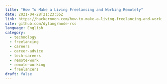 ```yaml
---
title: "How To Make a Living Freelancing and Working Remotely"
date: 2021-04-28T21:23:55Z
link: https://hackernoon.com/how-to-make-a-living-freelancing-and-working-remotely-d14z355r?source=rss&utm_medium=RSS&utm_source=news.12bit.vn
site: github.com/dylang/node-rss
language: English
category:
  - technology
  - freelancing
  - careers
  - career-advice
  - tech-careers
  - remote-work
  - remote-working
  - freelancers
draft: false
---
```

